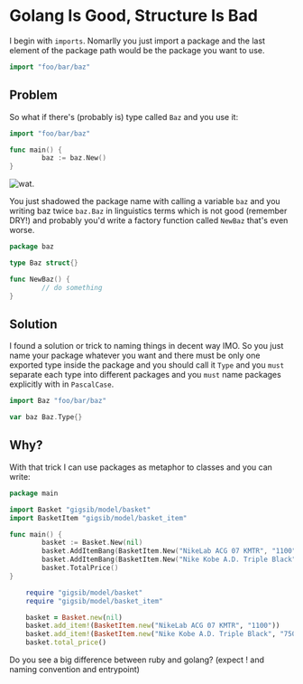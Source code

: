 Golang Is Good, Structure Is Bad
===============
I begin with `imports`. Nomarlly you just import a package and the last element of the package path would be the package you want to use.

```go
import "foo/bar/baz"
```

Problem
-------

So what if there's (probably is) type called `Baz` and you use it:

```go
import "foo/bar/baz"

func main() {
        baz := baz.New()
}
```

![wat.](http://i0.kym-cdn.com/photos/images/newsfeed/000/173/576/Wat8.jpg)

You just shadowed the package name with calling a variable `baz` and you writing baz twice `baz.Baz` in linguistics terms which is not good (remember DRY!) and probably you'd write a factory function called `NewBaz` that's even worse.

```go
package baz

type Baz struct{}

func NewBaz() {
        // do something
}
```

Solution
--------

I found a solution or trick to naming things in decent way IMO. So you just name your package whatever you want and there must be only one exported type inside the package and you should call it `Type` and you `must` separate each type into different packages and you `must` name packages explicitly with in `PascalCase`.

```go
import Baz "foo/bar/baz"

var baz Baz.Type{}
```

Why?
----

With that trick I can use packages as metaphor to classes and you can write:

```go
package main

import Basket "gigsib/model/basket"
import BasketItem "gigsib/model/basket_item"

func main() {
        basket := Basket.New(nil)
        basket.AddItemBang(BasketItem.New("NikeLab ACG 07 KMTR", "1100"))
        basket.AddItemBang(BasketItem.New("Nike Kobe A.D. Triple Black", "750"))
        basket.TotalPrice()
}
```

```ruby
    require "gigsib/model/basket"
    require "gigsib/model/basket_item"

    basket = Basket.new(nil)
    basket.add_item!(BasketItem.new("NikeLab ACG 07 KMTR", "1100"))
    basket.add_item!(BasketItem.new("Nike Kobe A.D. Triple Black", "750"))
    basket.total_price()
```

Do you see a big difference between ruby and golang? (expect ! and naming convention and entrypoint)

